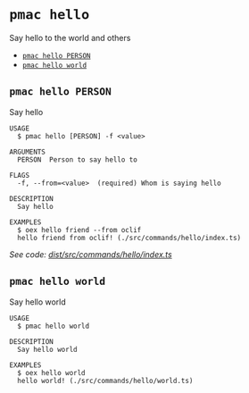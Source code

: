 `pmac hello`
============

Say hello to the world and others

* [`pmac hello PERSON`](#pmac-hello-person)
* [`pmac hello world`](#pmac-hello-world)

## `pmac hello PERSON`

Say hello

```
USAGE
  $ pmac hello [PERSON] -f <value>

ARGUMENTS
  PERSON  Person to say hello to

FLAGS
  -f, --from=<value>  (required) Whom is saying hello

DESCRIPTION
  Say hello

EXAMPLES
  $ oex hello friend --from oclif
  hello friend from oclif! (./src/commands/hello/index.ts)
```

_See code: [dist/src/commands/hello/index.ts](https://github.com/postman-as-code/pmac/blob/v0.1.0/dist/src/commands/hello/index.ts)_

## `pmac hello world`

Say hello world

```
USAGE
  $ pmac hello world

DESCRIPTION
  Say hello world

EXAMPLES
  $ oex hello world
  hello world! (./src/commands/hello/world.ts)
```
